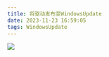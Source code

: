 ```yaml
---
title: 将驱动发布至WindowsUpdate
date: 2023-11-23 16:59:05
tags: WindowsUpdate
---
```


![](newshippinglable.png)